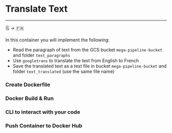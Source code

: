 # Translate Text
---
🗒️ &rightarrow; 🇫🇷

In this container you will implement the following:
* Read the paragraph of text from the GCS bucket `mega-pipeline-bucket` and folder `text_paragraphs`
* Use `googletrans` to translate the text from English to French
* Save the translated text as a text file in bucket `mega-pipeline-bucket` and folder `text_translated` (use the same file name)


### Create Dockerfile

### Docker Build & Run

### CLI to interact with your code

### Push Container to Docker Hub
